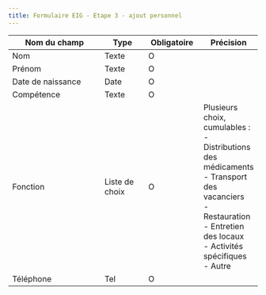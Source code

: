 ```yaml
---
title: Formulaire EIG - Etape 3 - ajout personnel
---
```


<table><thead><tr><th width="237.98828125">Nom du champ</th><th width="101.32421875">Type</th><th width="103.90625">Obligatoire</th><th>Précision</th></tr></thead><tbody><tr><td>Nom</td><td>Texte</td><td>O</td><td></td></tr><tr><td>Prénom</td><td>Texte</td><td>O</td><td></td></tr><tr><td>Date de naissance</td><td>Date</td><td>O</td><td></td></tr><tr><td>Compétence</td><td>Texte</td><td>O</td><td></td></tr><tr><td>Fonction</td><td>Liste de choix </td><td>O</td><td>Plusieurs choix, cumulables : <br>- Distributions des médicaments<br>- Transport des vacanciers<br>- Restauration<br>- Entretien des locaux<br>- Activités spécifiques<br>- Autre</td></tr><tr><td>Téléphone</td><td>Tel</td><td>O</td><td></td></tr></tbody></table>
